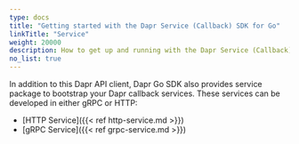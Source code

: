 ```yaml
---
type: docs
title: "Getting started with the Dapr Service (Callback) SDK for Go"
linkTitle: "Service"
weight: 20000
description: How to get up and running with the Dapr Service (Callback) SDK for Go
no_list: true
---
```

In addition to this Dapr API client, Dapr Go SDK also provides service package to bootstrap your Dapr callback services. These services can be developed in either gRPC or HTTP:
 - [HTTP Service]({{< ref http-service.md >}})
 - [gRPC Service]({{< ref grpc-service.md >}})